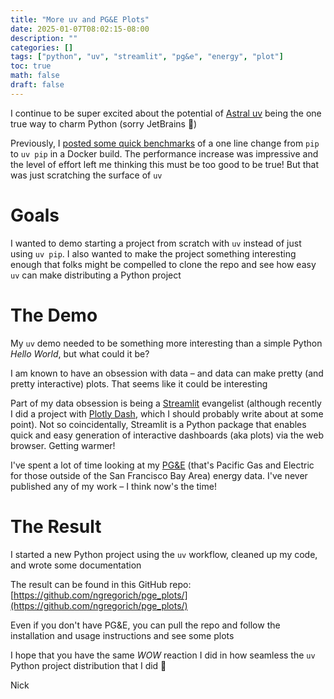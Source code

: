 ```yaml
---
title: "More uv and PG&E Plots"
date: 2025-01-07T08:02:15-08:00
description: ""
categories: []
tags: ["python", "uv", "streamlit", "pg&e", "energy", "plot"]
toc: true
math: false
draft: false
---
```

I continue to be super excited about the potential of [Astral uv](https://docs.astral.sh/uv/) being the one true way to charm Python (sorry JetBrains 🙂)

Previously, I [posted some quick benchmarks](https://www.nickgregorich.com/posts/uv-pip-docker-speed-up/) of a one line change from `pip` to `uv pip` in a Docker build. The performance increase was impressive and the level of effort left me thinking this must be too good to be true! But that was just scratching the surface of `uv`

# Goals

I wanted to demo starting a project from scratch with `uv` instead of just using `uv pip`. I also wanted to make the project something interesting enough that folks might be compelled to clone the repo and see how easy `uv` can make distributing a Python project

# The Demo

My `uv` demo needed to be something more interesting than a simple Python *Hello World*, but what could it be?

I am known to have an obsession with data – and data can make pretty (and pretty interactive) plots. That seems like it could be interesting

Part of my data obsession is being a [Streamlit](https://streamlit.io/) evangelist (although recently I did a project with [Plotly Dash](https://dash.plotly.com), which I should probably write about at some point). Not so coincidentally, Streamlit is a Python package that enables quick and easy generation of interactive dashboards (aka plots) via the web browser. Getting warmer!

I've spent a lot of time looking at my [PG&E](https://www.pge.com/) (that's Pacific Gas and Electric for those outside of the San Francisco Bay Area) energy data. I've never published any of my work – I think now's the time!

# The Result

I started a new Python project using the `uv` workflow, cleaned up my code, and wrote some documentation

The result can be found in this GitHub repo: [https://github.com/ngregorich/pge_plots/](https://github.com/ngregorich/pge_plots/)

Even if you don't have PG&E, you can pull the repo and follow the installation and usage instructions and see some plots

I hope that you have the same *WOW* reaction I did in how seamless the `uv` Python project distribution that I did 💫

Nick
